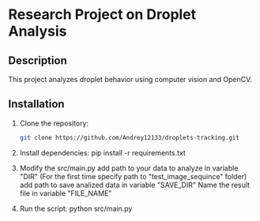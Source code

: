 # Research Project on Droplet Analysis
## Description
This project analyzes droplet behavior using computer vision and OpenCV.

## Installation
1. Clone the repository:
   ```sh
   git clone https://github.com/Andrey12133/droplets-tracking.git

2. Install dependencies:
   pip install -r requirements.txt

3. Modify the src/main.py
   add path to your data to analyze in variable "DIR" (For the first time specify path to "test_image_sequince" folder)
   add path to save analized data in variable "SAVE_DIR"
   Name the result file in variable "FILE_NAME"
   
5. Run the script:
   python src/main.py

   

